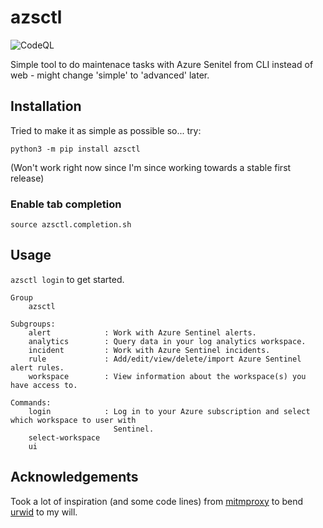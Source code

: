 # azsctl

![CodeQL](https://github.com/FrodeHus/azsctl/workflows/CodeQL/badge.svg)

Simple tool to do maintenace tasks with Azure Senitel from CLI instead of web - might change 'simple' to 'advanced' later.

## Installation

Tried to make it as simple as possible so... try:

`python3 -m pip install azsctl`

(Won't work right now since I'm since working towards a stable first release)

### Enable tab completion

`source azsctl.completion.sh`

## Usage

`azsctl login` to get started.

```text
Group
    azsctl

Subgroups:
    alert            : Work with Azure Sentinel alerts.
    analytics        : Query data in your log analytics workspace.
    incident         : Work with Azure Sentinel incidents.
    rule             : Add/edit/view/delete/import Azure Sentinel alert rules.
    workspace        : View information about the workspace(s) you have access to.

Commands:
    login            : Log in to your Azure subscription and select which workspace to user with
                       Sentinel.
    select-workspace
    ui

```

## Acknowledgements

Took a lot of inspiration (and some code lines) from [mitmproxy](https://github.com/mitmproxy/mitmproxy) to bend [urwid](https://urwid.org) to my will.
